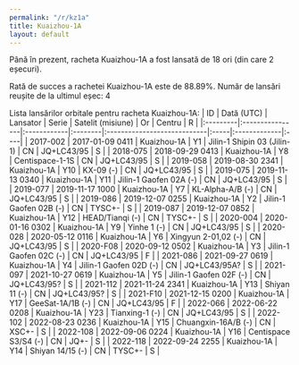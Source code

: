 ```yaml
---
permalink: "/r/kz1a"
title: Kuaizhou-1A
layout: default
---
```


Până în prezent, racheta Kuaizhou-1A a fost lansată de 18 ori (din care 2 eșecuri).

Rată de succes a rachetei Kuaizhou-1A este de 88.89%.
Număr de lansări reușite de la ultimul eșec: 4


Lista lansărilor orbitale pentru racheta Kuaizhou-1A:
| ID       | Dată (UTC)      | Lansator    | Serie   | Satelit (misiune)           | Or   | Centru       | R   |
|:---------|:----------------|:------------|:--------|:----------------------------|:-----|:-------------|:----|
| 2017-002 | 2017-01-09 0411 | Kuaizhou-1A | Y1      | Jilin-1 Shipin 03 (Jilin-1) | CN   | JQ+LC43/95   | S   |
| 2018-075 | 2018-09-29 0413 | Kuaizhou-1A | Y8      | Centispace-1-1S             | CN   | JQ+LC43/95   | S   |
| 2019-058 | 2019-08-30 2341 | Kuaizhou-1A | Y10     | KX-09 (-)                   | CN   | JQ+LC43/95   | S   |
| 2019-075 | 2019-11-13 0340 | Kuaizhou-1A | Y11     | Jilin-1 Gaofen 02A (-)      | CN   | JQ+LC43/95   | S   |
| 2019-077 | 2019-11-17 1000 | Kuaizhou-1A | Y7      | KL-Alpha-A/B (-)            | CN   | JQ+LC43/95   | S   |
| 2019-086 | 2019-12-07 0255 | Kuaizhou-1A | Y2      | Jilin-1 Gaofen 02B (-)      | CN   | TYSC+-       | S   |
| 2019-087 | 2019-12-07 0852 | Kuaizhou-1A | Y12     | HEAD/Tianqi (-)             | CN   | TYSC+-       | S   |
| 2020-004 | 2020-01-16 0302 | Kuaizhou-1A | Y9      | Yinhe 1 (-)                 | CN   | JQ+LC43/95   | S   |
| 2020-028 | 2020-05-12 0116 | Kuaizhou-1A | Y6      | Xingyun 2-01,02 (-)         | CN   | JQ+LC43/95   | S   |
| 2020-F08 | 2020-09-12 0502 | Kuaizhou-1A | Y3      | Jilin-1 Gaofen 02C (-)      | CN   | JQ+LC43/95   | F   |
| 2021-086 | 2021-09-27 0619 | Kuaizhou-1A | Y4      | Jilin-1 Gaofen 02D (-)      | CN   | JQ+LC43/95A? | S   |
| 2021-097 | 2021-10-27 0619 | Kuaizhou-1A | Y5      | Jilin-1 Gaofen 02F (-)      | CN   | JQ+LC43/95?  | S   |
| 2021-112 | 2021-11-24 2341 | Kuaizhou-1A | Y13     | Shiyan 11 (-)               | CN   | JQ+LC43/95?  | S   |
| 2021-F10 | 2021-12-15 0200 | Kuaizhou-1A | Y17     | GeeSat-1A/1B (-)            | CN   | JQ+LC43/95   | F   |
| 2022-066 | 2022-06-22 0208 | Kuaizhou-1A | Y23     | Tianxing-1 (-)              | CN   | JQ+LC43/95   | S   |
| 2022-102 | 2022-08-23 0236 | Kuaizhou-1A | Y15     | Chuangxin-16A/B (-)         | CN   | XSC+-        | S   |
| 2022-108 | 2022-09-06 0224 | Kuaizhou-1A | Y16     | Centispace S3/S4 (-)        | CN   | JQ+-         | S   |
| 2022-118 | 2022-09-24 2255 | Kuaizhou-1A | Y14     | Shiyan 14/15 (-)            | CN   | TYSC+-       | S   |
